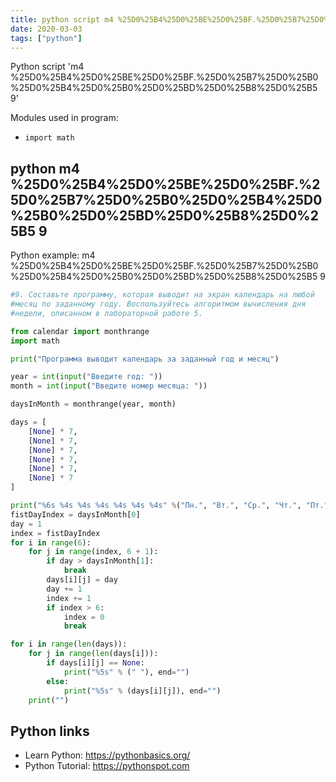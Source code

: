```yaml
---
title: python script m4 %25D0%25B4%25D0%25BE%25D0%25BF.%25D0%25B7%25D0%25B0%25D0%25B4%25D0%25B0%25D0%25BD%25D0%25B8%25D0%25B5 9 (snippet)
date: 2020-03-03
tags: ["python"]
---
```

Python script 'm4 %25D0%25B4%25D0%25BE%25D0%25BF.%25D0%25B7%25D0%25B0%25D0%25B4%25D0%25B0%25D0%25BD%25D0%25B8%25D0%25B5 9'


Modules used in program: 
* `import math`

## python m4 %25D0%25B4%25D0%25BE%25D0%25BF.%25D0%25B7%25D0%25B0%25D0%25B4%25D0%25B0%25D0%25BD%25D0%25B8%25D0%25B5 9

Python example: m4 %25D0%25B4%25D0%25BE%25D0%25BF.%25D0%25B7%25D0%25B0%25D0%25B4%25D0%25B0%25D0%25BD%25D0%25B8%25D0%25B5 9

```python
#9. Составьте программу, которая выводит на экран календарь на любой
#месяц по заданному году. Воспользуйтесь алгоритмом вычисления дня
#недели, описанном в лабораторной работе 5.

from calendar import monthrange
import math

print("Программа выводит календарь за заданный год и месяц")

year = int(input("Введите год: "))
month = int(input("Введите номер месяца: "))

daysInMonth = monthrange(year, month)

days = [
    [None] * 7,
    [None] * 7,
    [None] * 7,
    [None] * 7,
    [None] * 7,
    [None] * 7
]

print("%6s %4s %4s %4s %4s %4s %4s" %("Пн.", "Вт.", "Ср.", "Чт.", "Пт.", "Сб.", "Вс."))
fistDayIndex = daysInMonth[0]
day = 1
index = fistDayIndex
for i in range(6):
    for j in range(index, 6 + 1):
        if day > daysInMonth[1]:
            break
        days[i][j] = day
        day += 1
        index += 1
        if index > 6:
            index = 0
            break

for i in range(len(days)):
    for j in range(len(days[i])):
        if days[i][j] == None:
            print("%5s" % (" "), end="")
        else:
            print("%5s" % (days[i][j]), end="")
    print("")

```

## Python links

- Learn Python: https://pythonbasics.org/
- Python Tutorial: https://pythonspot.com

